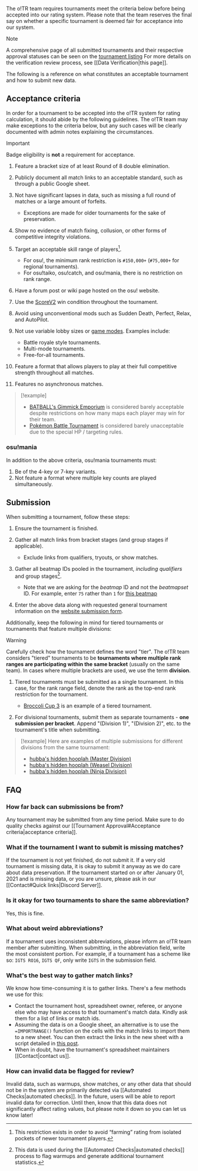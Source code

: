 The o!TR team requires tournaments meet the criteria below before being accepted into our rating system. Please note that the team reserves the final say on whether a specific tournament is deemed fair for acceptance into our system.

> [!note]
> A comprehensive page of all submitted tournaments and their respective approval statuses can be seen on the [tournament listing](https://otr.stagec.xyz/tournaments)
> For more details on the verification review process, see [[Data Verification|this page]].

The following is a reference on what constitutes an acceptable tournament and how to submit new data.

## Acceptance criteria

In order for a tournament to be accepted into the o!TR system for rating calculation, it should abide by the following guidelines. The o!TR team may make exceptions to the criteria below, but any such cases will be clearly documented with admin notes explaining the circumstances.

> [!important]
> Badge eligibility is **not** a requirement for acceptance.

1. Feature a bracket size of at least Round of 8 double elimination.

1. Publicly document all match links to an acceptable standard, such as through a public Google sheet.

1. Not have significant lapses in data, such as missing a full round of matches or a large amount of forfeits.
    - Exceptions are made for older tournaments for the sake of preservation.

1. Show no evidence of match fixing, collusion, or other forms of competitive integrity violations.

1. Target an acceptable skill range of players[^1].
    - For osu!, the minimum rank restriction is `#150,000+` (`#75,000+` for regional tournaments).
    - For osu!taiko, osu!catch, and osu!mania, there is no restriction on rank range.

1. Have a forum post or wiki page hosted on the osu! website.

1. Use the [ScoreV2](https://osu.ppy.sh/wiki/en/Gameplay/Game_modifier/ScoreV2) win condition throughout the tournament.

1. Avoid using unconventional mods such as Sudden Death, Perfect, Relax, and AutoPilot.

1. Not use variable lobby sizes or [game modes](https://osu.ppy.sh/wiki/en/Game_mode). Examples include:
    - Battle royale style tournaments.
    - Multi-mode tournaments.
    - Free-for-all tournaments.

1. Feature a format that allows players to play at their full competitive strength throughout all matches.

1. Features no asynchronous matches.

> [!example]
>
> - [BATBALL's Gimmick Emporium](https://osu.ppy.sh/community/forums/topics/1767170?n=1) is considered barely acceptable despite restrictions on how many maps each player may win for their team.
> - [Pokémon Battle Tournament](https://osu.ppy.sh/community/forums/topics/1790791?n=1) is considered barely unacceptable due to the special HP / targeting rules.

### osu!mania

In addition to the above criteria, osu!mania tournaments must:

1. Be of the 4-key or 7-key variants.
2. Not feature a format where multiple key counts are played simultaneously.

## Submission

When submitting a tournament, follow these steps:

1. Ensure the tournament is finished.
2. Gather all match links from bracket stages (and group stages if applicable).
    - Exclude links from qualifiers, tryouts, or show matches.

3. Gather all beatmap IDs pooled in the tournament, _including qualifiers_ and group stages[^2].
    - Note that we are asking for the _beatmap_ ID and not the _beatmapset_ ID. For example, enter `75` rather than `1` for [this beatmap](https://osu.ppy.sh/beatmapsets/1#osu/75)

4. Enter the above data along with requested general tournament information on the [website submission form](https://otr.stagec.xyz/submit).

Additionally, keep the following in mind for tiered tournaments or tournaments that feature multiple divisions:

> [!warning]
> Carefully check how the tournament defines the word "tier". The o!TR team considers "tiered" tournaments to be **tournaments where multiple rank ranges are participating within the same bracket** (usually on the same team). In cases where multiple brackets are used, we use the term **division**.

1. Tiered tournaments must be submitted as a single tournament. In this case, for the rank range field, denote the rank as the top-end rank restriction for the tournament.
    - [Broccoli Cup 3](https://otr.stagec.xyz/tournaments/525) is an example of a tiered tournament.

1. For divisional tournaments, submit them as separate tournaments - **one submission per bracket**. Append "(Division 1)", "(Division 2)", etc. to the tournament's title when submitting.

> [!example]
> Here are examples of multiple submissions for different divisions from the same tournament:
>
> - [hubba's hidden hooplah (Master Division)](https://otr.stagec.xyz/tournaments/2349)
> - [hubba's hidden hooplah (Weasel Division)](https://otr.stagec.xyz/tournaments/2350)
> - [hubba's hidden hooplah (Ninja Division)](https://otr.stagec.xyz/tournaments/2351)

## FAQ

### How far back can submissions be from?

Any tournament may be submitted from any time period. Make sure to do quality checks against our [[Tournament Approval#Acceptance criteria|acceptance criteria]].

### What if the tournament I want to submit is missing matches?

If the tournament is not yet finished, do not submit it. If a very old tournament is missing data, it is okay to submit it anyway as we do care about data preservation. If the tournament started on or after January 01, 2021 and is missing data, or you are unsure, please ask in our [[Contact#Quick links|Discord Server]].

### Is it okay for two tournaments to share the same abbreviation?

Yes, this is fine.

### What about weird abbreviations?

If a tournament uses inconsistent abbreviations, please inform an o!TR team member after submitting. When submitting, in the abbreviation field, write the most consistent portion. For example, if a tournament has a scheme like so: `IGTS RO16`, `IGTS QF`, only write `IGTS` in the submission field.

### What's the best way to gather match links?

We know how time-consuming it is to gather links. There's a few methods we use for this:

- Contact the tournament host, spreadsheet owner, referee, or anyone else who may have access to that tournament's match data. Kindly ask them for a list of links or match ids.
- Assuming the data is on a Google sheet, an alternative is to use the `=IMPORTRANGE()` function on the cells with the match links to import them to a new sheet. You can then extract the links in the new sheet with a script detailed in [this post](https://stackoverflow.com/a/67206954).
- When in doubt, have the tournament's spreadsheet maintainers [[Contact|contact us]].

### How can invalid data be flagged for review?

Invalid data, such as warmups, show matches, or any other data that should not be in the system are primarily detected via [[Automated Checks|automated checks]]. In the future, users will be able to report invalid data for correction. Until then, know that this data does not significantly affect rating values, but please note it down so you can let us know later!

[^1]: This restriction exists in order to avoid “farming” rating from isolated pockets of newer tournament players.
[^2]: This data is used during the [[Automated Checks|automated checks]] process to flag warmups and generate additional tournament statistics.
